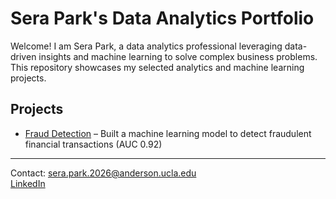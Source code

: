 # Sera Park's Data Analytics Portfolio

Welcome! I am Sera Park, a data analytics professional leveraging data-driven insights and machine learning to solve complex business problems.  
This repository showcases my selected analytics and machine learning projects.

## Projects
- [Fraud Detection](./fraud-detection) – Built a machine learning model to detect fraudulent financial transactions (AUC 0.92)

---

Contact: sera.park.2026@anderson.ucla.edu  
[LinkedIn](https://www.linkedin.com/in/sera-park-)
